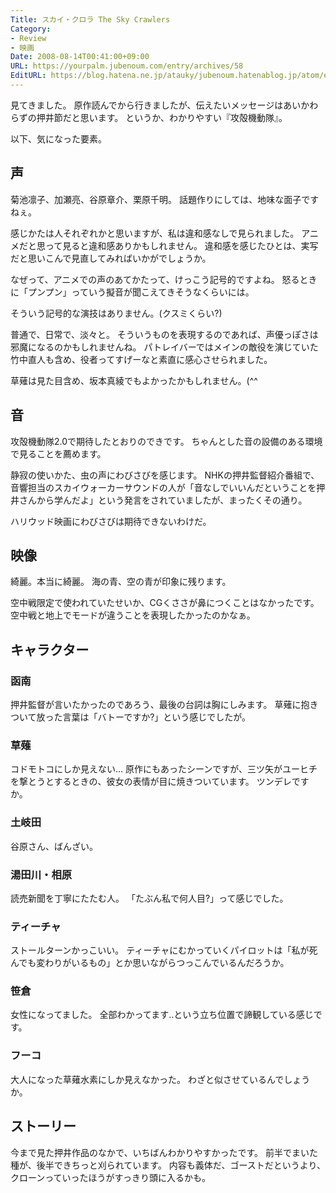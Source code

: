```yaml
---
Title: スカイ・クロラ The Sky Crawlers
Category:
- Review
- 映画
Date: 2008-08-14T00:41:00+09:00
URL: https://yourpalm.jubenoum.com/entry/archives/58
EditURL: https://blog.hatena.ne.jp/atauky/jubenoum.hatenablog.jp/atom/entry/6653458415120883935
---
```


見てきました。
原作読んでから行きましたが、伝えたいメッセージはあいかわらずの押井節だと思います。
というか、わかりやすい『攻殻機動隊』。

以下、気になった要素。
<h2>声</h2>
菊池凛子、加瀬亮、谷原章介、栗原千明。
話題作りにしては、地味な面子ですねぇ。

感じかたは人それぞれかと思いますが、私は違和感なしで見られました。
アニメだと思って見ると違和感ありかもしれません。
違和感を感じたひとは、実写だと思いこんで見直してみればいかがでしょうか。

なぜって、アニメでの声のあてかたって、けっこう記号的ですよね。
怒るときに「プンプン」っていう擬音が聞こえてきそうなくらいには。

そういう記号的な演技はありません。(クスミくらい?)

普通で、日常で、淡々と。
そういうものを表現するのであれば、声優っぽさは邪魔になるのかもしれませんね。
パトレイバーではメインの敵役を演じていた竹中直人も含め、役者ってすげーなと素直に感心させられました。

草薙は見た目含め、坂本真綾でもよかったかもしれません。(^^
<h2>音</h2>
攻殻機動隊2.0で期待したとおりのできです。
ちゃんとした音の設備のある環境で見ることを薦めます。

静寂の使いかた、虫の声にわびさびを感じます。
NHKの押井監督紹介番組で、音響担当のスカイウォーカーサウンドの人が「音なしでいいんだということを押井さんから学んだよ」という発言をされていましたが、まったくその通り。

ハリウッド映画にわびさびは期待できないわけだ。
<h2>映像</h2>
綺麗。本当に綺麗。
海の青、空の青が印象に残ります。

空中戦限定で使われていたせいか、CGくささが鼻につくことはなかったです。
空中戦と地上でモードが違うことを表現したかったのかなぁ。
<h2>キャラクター</h2>
<h3>函南</h3>
押井監督が言いたかったのであろう、最後の台詞は胸にしみます。
草薙に抱きついて放った言葉は「バトーですか?」という感じでしたが。
<h3>草薙</h3>
コドモトコにしか見えない...
原作にもあったシーンですが、三ツ矢がユーヒチを撃とうとするときの、彼女の表情が目に焼きついています。
ツンデレですか。
<h3>土岐田</h3>
谷原さん、ばんざい。
<h3>湯田川・相原</h3>
読売新聞を丁寧にたたむ人。
「たぶん私で何人目?」って感じでした。
<h3>ティーチャ</h3>
ストールターンかっこいい。
ティーチャにむかっていくパイロットは「私が死んでも変わりがいるもの」とか思いながらつっこんでいるんだろうか。
<h3>笹倉</h3>
女性になってました。
全部わかってます..という立ち位置で諦観している感じです。
<h3>フーコ</h3>
大人になった草薙水素にしか見えなかった。
わざと似させているんでしょうか。
<h2>ストーリー</h2>
今まで見た押井作品のなかで、いちばんわかりやすかったです。
前半でまいた種が、後半できちっと刈られています。
内容も義体だ、ゴーストだというより、クローンっていったほうがすっきり頭に入るかも。

